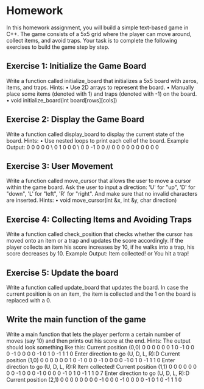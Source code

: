 # Homework
In this homework assignment, you will build a simple text-based game in C++. The game consists of a 5x5 grid where the player can move around, collect items, and avoid traps. Your task is to complete the following exercises to build the game step by step.
## Exercise 1: Initialize the Game Board
Write a function called initialize_board that initializes a 5x5 board with zeros, items, and traps.
Hints:
• Use 2D arrays to represent the board.
• Manually place some items (denoted with 1) and traps (denoted with -1) on the board.
• void initialize_board(int board[rows][cols])
## Exercise 2: Display the Game Board
Write a function called display_board to display the current state of the board.
Hints:
• Use nested loops to print each cell of the board.
Example Output:
0 0 0 0 0 \\
0 1 0 0 0 \\
0 0 -1 0 0 //
0 0 0 0 0
0 0 0 0 0
## Exercise 3: User Movement
Write a function called move_cursor that allows the user to move a cursor within the game board. Ask the user to input a direction: 'U' for "up", 'D' for "down", 'L' for "left", 'R' for "right". And make sure that no invalid characters are inserted.
Hints:
• void move_cursor(int &x, int &y, char direction)
## Exercise 4: Collecting Items and Avoiding Traps
Write a function called check_position that checks whether the cursor has moved onto an item or a trap and updates the score accordingly. If the player collects an item his score increases by 10, if he walks into a trap, his score decreases by 10.
Example Output:
Item collected!
or
You hit a trap!
## Exercise 5: Update the board
Write a function called update_board that updates the board. In case the current position is on an item, the item is collected and the 1 on the board is replaced with a 0.
## Write the main function of the game
Write a main function that lets the player perform a certain number of moves (say 10) and then prints out his score at the end.
Hints: The output should look something like this:
Current position (0,0)
0 0 0 0 0
0 1 0 -1 0
0 0 -1 0 0
0 0 -1 0 1
0 -1 1 1 0
Enter direction to go (U, D, L, R):D
Current position (1,0)
0 0 0 0 0
0 1 0 -1 0
0 0 -1 0 0
0 0 -1 0 1
0 -1 1 1 0
Enter direction to go (U, D, L, R):R
Item collected!
Current position (1,1)
0 0 0 0 0
0 0 0 -1 0
0 0 -1 0 0
0 0 -1 0 1
0 -1 1 1 0
7
Enter direction to go (U, D, L, R):D
Current position (2,1)
0 0 0 0 0
0 0 0 -1 0
0 0 -1 0 0
0 0 -1 0 1
0 -1 1 1 0
